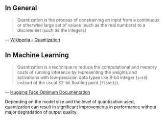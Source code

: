 ## In General

>Quantization is the process of constraining an input from a continuous or otherwise large set of values (such as the real numbers) to a discrete set (such as the integers)

-- [Wikipedia - Quantization](https://en.wikipedia.org/wiki/Quantization)

## In Machine Learning 

>Quantization is a technique to reduce the computational and memory costs of running inference by representing the weights and activations with low-precision data types like 8-bit integer (`int8`) instead of the usual 32-bit floating point (`float32`).

-- [Hugging Face Optimum Documentation](https://huggingface.co/docs/optimum/concept_guides/quantization)

Depending on the model size and the level of quantization used, quantization can result in significant improvements in performance without major degradation of output quality.